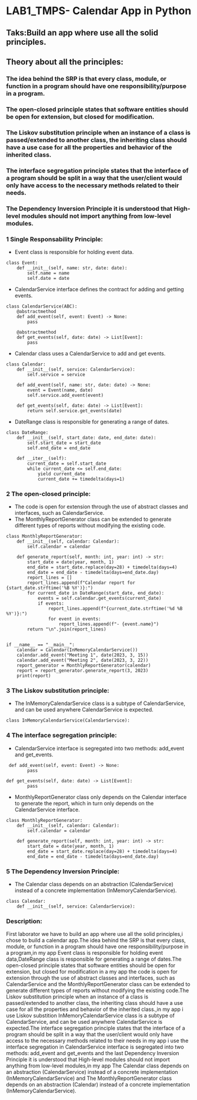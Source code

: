 # LAB1_TMPS- Calendar App in Python
## Taks:Build an app where use all the solid principles.
## Theory about all the principles:
### The idea behind the SRP is that every class, module, or function in a program should have one responsibility/purpose in a program.

### The open-closed principle states that software entities should be open for extension, but closed for modification.

### The Liskov substitution principle when an instance of a class is passed/extended to another class, the inheriting class should have a use case for all the properties and behavior of the inherited class.

### The interface segregation principle states that the interface of a program should be split in a way that the user/client would only have access to the necessary methods related to their needs.

### The Dependency Inversion Principle it is understood that High-level modules should not import anything from low-level modules.

### 1 Single Responsability Principle:
- Event class is responsible for holding event data.
```
class Event:
    def __init__(self, name: str, date: date):
        self.name = name
        self.date = date
```
- CalendarService interface defines the contract for adding and getting events.
```
class CalendarService(ABC):
    @abstractmethod
    def add_event(self, event: Event) -> None:
        pass

    @abstractmethod
    def get_events(self, date: date) -> List[Event]:
        pass
```
- Calendar class uses a CalendarService to add and get events.
```
class Calendar:
    def __init__(self, service: CalendarService):
        self.service = service

    def add_event(self, name: str, date: date) -> None:
        event = Event(name, date)
        self.service.add_event(event)

    def get_events(self, date: date) -> List[Event]:
        return self.service.get_events(date)
```
- DateRange class is responsible for generating a range of dates.
```
class DateRange:
    def __init__(self, start_date: date, end_date: date):
        self.start_date = start_date
        self.end_date = end_date

    def __iter__(self):
        current_date = self.start_date
        while current_date <= self.end_date:
            yield current_date
            current_date += timedelta(days=1)
```
### 2 The open-closed principle:
- The code is open for extension through the use of abstract classes and interfaces, such as CalendarService.
- The MonthlyReportGenerator class can be extended to generate different types of reports without modifying the existing code.
```
class MonthlyReportGenerator:
    def __init__(self, calendar: Calendar):
        self.calendar = calendar

    def generate_report(self, month: int, year: int) -> str:
        start_date = date(year, month, 1)
        end_date = start_date.replace(day=28) + timedelta(days=4)
        end_date = end_date - timedelta(days=end_date.day)
        report_lines = []
        report_lines.append(f"Calendar report for {start_date.strftime('%B %Y')}:")
        for current_date in DateRange(start_date, end_date):
            events = self.calendar.get_events(current_date)
            if events:
                report_lines.append(f"{current_date.strftime('%d %B %Y')}:")
                for event in events:
                    report_lines.append(f"- {event.name}")
        return "\n".join(report_lines)


if __name__ == "__main__":
    calendar = Calendar(InMemoryCalendarService())
    calendar.add_event("Meeting 1", date(2023, 3, 15))
    calendar.add_event("Meeting 2", date(2023, 3, 22))
    report_generator = MonthlyReportGenerator(calendar)
    report = report_generator.generate_report(3, 2023)
    print(report)
```
### 3 The Liskov substitution principle:
- The InMemoryCalendarService class is a subtype of CalendarService, and can be used anywhere CalendarService is expected.
```
class InMemoryCalendarService(CalendarService):
```
### 4 The interface segregation principle:
- CalendarService interface is segregated into two methods: add_event and get_events.
```
 def add_event(self, event: Event) -> None:
        pass
```
```
def get_events(self, date: date) -> List[Event]:
        pass
```
- MonthlyReportGenerator class only depends on the Calendar interface to generate the report, which in turn only depends on the CalendarService interface.
```
class MonthlyReportGenerator:
    def __init__(self, calendar: Calendar):
        self.calendar = calendar

    def generate_report(self, month: int, year: int) -> str:
        start_date = date(year, month, 1)
        end_date = start_date.replace(day=28) + timedelta(days=4)
        end_date = end_date - timedelta(days=end_date.day)
```
### 5 The Dependency Inversion Principle:
- The Calendar class depends on an abstraction (CalendarService) instead of a concrete implementation (InMemoryCalendarService).
```
class Calendar:
    def __init__(self, service: CalendarService):
```


### Description:
First laborator we have to build an app where use all the solid principles,i chose to build a calendar app.The idea behind the SRP is that every class, module, or function in a program should have one responsibility/purpose in a program,in my app Event class is responsible for holding event data,DateRange class is responsible for generating a range of dates.The open-closed principle states that software entities should be open for extension, but closed for modification in a my app the code is open for extension through the use of abstract classes and interfaces, such as CalendarService and the MonthlyReportGenerator class can be extended to generate different types of reports without modifying the existing code.The Liskov substitution principle when an instance of a class is passed/extended to another class, the inheriting class should have a use case for all the properties and behavior of the inherited class.,in my app i use Liskov substition InMemoryCalendarService class is a subtype of CalendarService, and can be used anywhere CalendarService is expected.The interface segregation principle states that the interface of a program should be split in a way that the user/client would only have access to the necessary methods related to their needs in my app i use the interface segregation in CalendarService interface is segregated into two methods: add_event and get_events and the last Dependency Inversion Principle it is understood that High-level modules should not import anything from low-level modules,in my app  The Calendar class depends on an abstraction (CalendarService) instead of a concrete implementation (InMemoryCalendarService) and The MonthlyReportGenerator class depends on an abstraction (Calendar) instead of a concrete implementation (InMemoryCalendarService).
  
